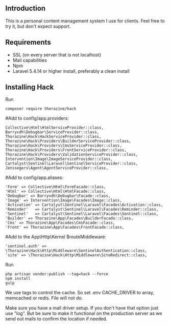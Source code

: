 ## Introduction
This is a personal content management system I use for clients.
Feel free to try it, but don't expect support. 


## Requirements

- SSL (on every server that is not localhost)
- Mail capabilities
- Npm
- Laravel 5.4.14 or higher install, preferably a clean install


## Installing Hack

Run
```
composer require thorazine/hack
```

#Add to config/app.providers:

	Collective\Html\HtmlServiceProvider::class,
    Barryvdh\Debugbar\ServiceProvider::class,
	Thorazine\Hack\HackServiceProvider::class,
    Thorazine\Hack\Providers\BuilderServiceProvider::class,
    Thorazine\Hack\Providers\CmsServiceProvider::class,
    Thorazine\Hack\Providers\FrontServiceProvider::class,
    Thorazine\Hack\Providers\ValidationServiceProvider::class,
    Intervention\Image\ImageServiceProvider::class,
    Cartalyst\Sentinel\Laravel\SentinelServiceProvider::class,
    Jenssegers\Agent\AgentServiceProvider::class,

#Add to config/app.aliases:

	'Form' => Collective\Html\FormFacade::class,
    'Html' => Collective\Html\HtmlFacade::class,
    'Debugbar' => Barryvdh\Debugbar\Facade::class,
    'Image' => Intervention\Image\Facades\Image::class,
    'Activation' => Cartalyst\Sentinel\Laravel\Facades\Activation::class,
    'Reminder'   => Cartalyst\Sentinel\Laravel\Facades\Reminder::class,
    'Sentinel'   => Cartalyst\Sentinel\Laravel\Facades\Sentinel::class,
    'Builder' => Thorazine\App\Facades\BuilderFacade::class,
    'Cms' => Thorazine\App\Facades\CmsFacade::class,
    'Front' => Thorazine\App\Facades\FrontFacade::class,

#Add to the App\Http\Kernel $routeMiddleware:

    'sentinel.auth' => \Thorazine\Hack\Http\Middleware\SentinelAuthentication::class,
    'site' => \Thorazine\Hack\Http\Middleware\SiteRedirect::class,


Run
```
php artisan vendor:publish --tag=hack --force
npm install
gulp
```

We use tags to control the cache. So set .env CACHE_DRIVER to array, memcached or redis. File will not do.

Make sure you have a mail driver setup. If you don't have that option just use "log". But be sure to make it functional on the production server as we send out mails to confirm the location if needed.